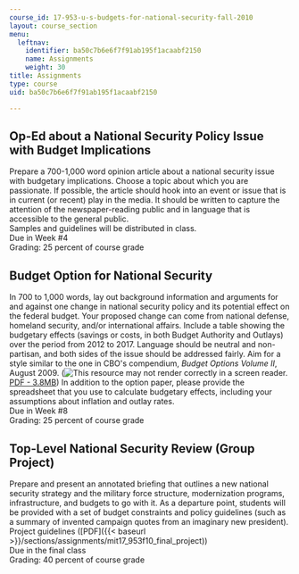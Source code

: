 ```yaml
---
course_id: 17-953-u-s-budgets-for-national-security-fall-2010
layout: course_section
menu:
  leftnav:
    identifier: ba50c7b6e6f7f91ab195f1acaabf2150
    name: Assignments
    weight: 30
title: Assignments
type: course
uid: ba50c7b6e6f7f91ab195f1acaabf2150

---
```


Op-Ed about a National Security Policy Issue with Budget Implications
---------------------------------------------------------------------

Prepare a 700-1,000 word opinion article about a national security issue with budgetary implications. Choose a topic about which you are passionate. If possible, the article should hook into an event or issue that is in current (or recent) play in the media. It should be written to capture the attention of the newspaper-reading public and in language that is accessible to the general public.  
Samples and guidelines will be distributed in class.  
Due in Week #4  
Grading: 25 percent of course grade

Budget Option for National Security
-----------------------------------

In 700 to 1,000 words, lay out background information and arguments for and against one change in national security policy and its potential effect on the federal budget. Your proposed change can come from national defense, homeland security, and/or international affairs. Include a table showing the budgetary effects (savings or costs, in both Budget Authority and Outlays) over the period from 2012 to 2017. Language should be neutral and non-partisan, and both sides of the issue should be addressed fairly. Aim for a style similar to the one in CBO's compendium, _Budget Options Volume II_, August 2009. (![This resource may not render correctly in a screen reader.](/images/inacessible.gif)[PDF - 3.8MB](https://www.cbo.gov/sites/default/files/111th-congress-2009-2010/reports/08-06-budgetoptions.pdf)) In addition to the option paper, please provide the spreadsheet that you use to calculate budgetary effects, including your assumptions about inflation and outlay rates.  
Due in Week #8  
Grading: 25 percent of course grade

Top-Level National Security Review (Group Project)
--------------------------------------------------

Prepare and present an annotated briefing that outlines a new national security strategy and the military force structure, modernization programs, infrastructure, and budgets to go with it. As a departure point, students will be provided with a set of budget constraints and policy guidelines (such as a summary of invented campaign quotes from an imaginary new president).  
Project guidelines ([PDF]({{< baseurl >}}/sections/assignments/mit17_953f10_final_project))  
Due in the final class  
Grading: 40 percent of course grade